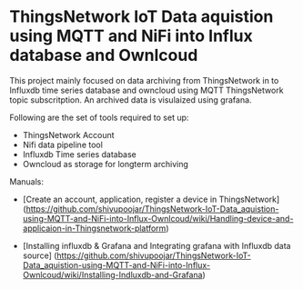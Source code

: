 # ThingsNetwork IoT Data aquistion using MQTT and NiFi into Influx database and Ownlcoud

This project mainly focused on data archiving from ThingsNetwork in to Influxdb time series database and owncloud using MQTT ThingsNetwork topic subscritption.
An archived data is visulaized using grafana.

Following are the set of tools required to set up:

- ThingsNetwork Account
- Nifi data pipeline tool
- Influxdb Time series database
- Owncloud as storage for longterm archiving

Manuals:

- [Create an account, application, register a device in ThingsNetwork]
(https://github.com/shivupoojar/ThingsNetwork-IoT-Data_aquistion-using-MQTT-and-NiFi-into-Influx-Ownlcoud/wiki/Handling-device-and-applicaion-in-Thingsnetwork-platform)

- [Installing influxdb & Grafana and Integrating grafana with Influxdb data source]
(https://github.com/shivupoojar/ThingsNetwork-IoT-Data_aquistion-using-MQTT-and-NiFi-into-Influx-Ownlcoud/wiki/Installing-Indluxdb-and-Grafana)
